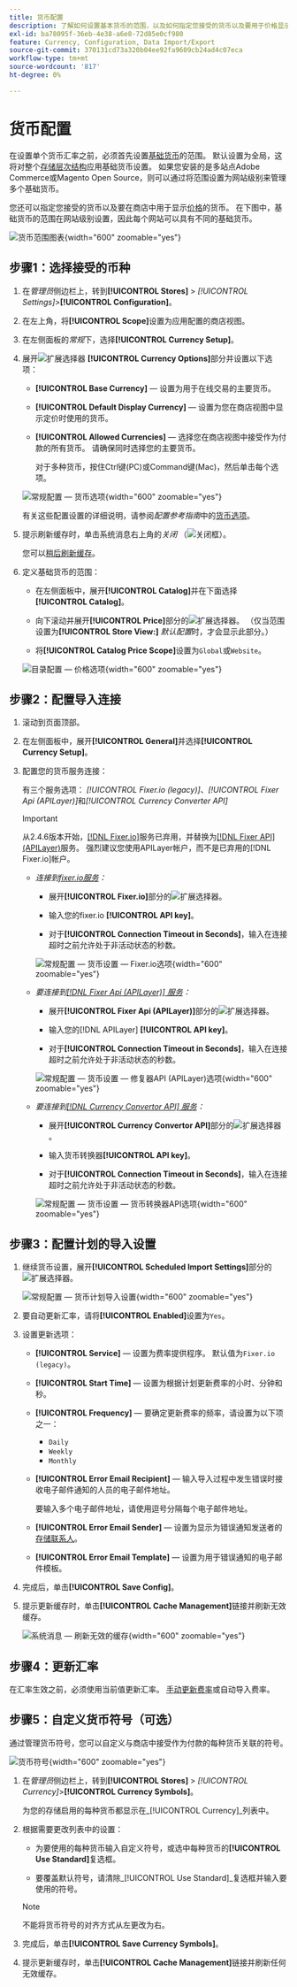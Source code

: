 ```yaml
---
title: 货币配置
description: 了解如何设置基本货币的范围，以及如何指定您接受的货币以及要用于价格显示的货币。
exl-id: ba78095f-36eb-4e38-a6e8-72d85e0cf980
feature: Currency, Configuration, Data Import/Export
source-git-commit: 370131cd73a320b04ee92fa9609cb24ad4c07eca
workflow-type: tm+mt
source-wordcount: '817'
ht-degree: 0%

---
```


# 货币配置

在设置单个货币汇率之前，必须首先设置[基础货币](../configuration-reference/general/currency-setup.md)的范围。 默认设置为全局，这将对整个[存储层次结构](../getting-started/websites-stores-views.md)应用基础货币设置。 如果您安装的是多站点Adobe Commerce或Magento Open Source，则可以通过将范围设置为网站级别来管理多个基础货币。

您还可以指定您接受的货币以及要在商店中用于显示[价格](../catalog/catalog-price-scope.md)的货币。 在下图中，基础货币的范围在网站级别设置，因此每个网站可以具有不同的基础货币。

![货币范围图表](./assets/scope-currency-config.svg){width="600" zoomable="yes"}

## 步骤1：选择接受的币种

1. 在&#x200B;_管理员_&#x200B;侧边栏上，转到&#x200B;**[!UICONTROL Stores]** > _[!UICONTROL Settings]_>**[!UICONTROL Configuration]**。

1. 在左上角，将&#x200B;**[!UICONTROL Scope]**&#x200B;设置为应用配置的商店视图。

1. 在左侧面板的&#x200B;_常规_&#x200B;下，选择&#x200B;**[!UICONTROL Currency Setup]**。

1. 展开![扩展选择器](../assets/icon-display-expand.png) **[!UICONTROL Currency Options]**&#x200B;部分并设置以下选项：

   - **[!UICONTROL Base Currency]** — 设置为用于在线交易的主要货币。

   - **[!UICONTROL Default Display Currency]** — 设置为您在商店视图中显示定价时使用的货币。

   - **[!UICONTROL Allowed Currencies]** — 选择您在商店视图中接受作为付款的所有货币。 请确保同时选择您的主要货币。

     对于多种货币，按住Ctrl键(PC)或Command键(Mac)，然后单击每个选项。

   ![常规配置 — 货币选项](../configuration-reference/general/assets/currency-setup-currency-options.png){width="600" zoomable="yes"}

   有关这些配置设置的详细说明，请参阅&#x200B;_配置参考指南_&#x200B;中的[货币选项](../configuration-reference/general/currency-setup.md)。

1. 提示刷新缓存时，单击系统消息右上角的&#x200B;_关闭_ （![关闭框](../assets/icon-close-x.png)）。

   您可以[稍后刷新缓存](../systems/cache-management.md)。

1. 定义基础货币的范围：

   - 在左侧面板中，展开&#x200B;**[!UICONTROL Catalog]**&#x200B;并在下面选择&#x200B;**[!UICONTROL Catalog]**。

   - 向下滚动并展开&#x200B;**[!UICONTROL Price]**&#x200B;部分的![扩展选择器](../assets/icon-display-expand.png)。 （仅当范围设置为&#x200B;**[!UICONTROL Store View:]** _默认配置_&#x200B;时，才会显示此部分。）

   - 将&#x200B;**[!UICONTROL Catalog Price Scope]**&#x200B;设置为`Global`或`Website`。

   ![目录配置 — 价格选项](../configuration-reference/catalog/assets/catalog-price.png){width="600" zoomable="yes"}

## 步骤2：配置导入连接

1. 滚动到页面顶部。

1. 在左侧面板中，展开&#x200B;**[!UICONTROL General]**&#x200B;并选择&#x200B;**[!UICONTROL Currency Setup]**。

1. 配置您的货币服务连接：

   有三个服务选项： _[!UICONTROL Fixer.io (legacy)]_、_[!UICONTROL Fixer Api (APILayer)]_&#x200B;和&#x200B;_[!UICONTROL Currency Converter API]_

   >[!IMPORTANT]
   >
   >从2.4.6版本开始，[[!DNL Fixer.io]](https://fixer.io/)服务已弃用，并替换为[[!DNL Fixer API] (APILayer)](https://apilayer.com/marketplace/fixer-api)服务。 强烈建议您使用APILayer帐户，而不是已弃用的[!DNL Fixer.io]帐户。

   - _连接到[fixer.io服务](https://fixer.io/)：_

      - 展开&#x200B;**[!UICONTROL Fixer.io]**&#x200B;部分的![扩展选择器](../assets/icon-display-expand.png)。

      - 输入您的fixer.io **[!UICONTROL API key]**。

      - 对于&#x200B;**[!UICONTROL Connection Timeout in Seconds]**，输入在连接超时之前允许处于非活动状态的秒数。

     ![常规配置 — 货币设置 — Fixer.io选项](../configuration-reference/general/assets/currency-setup-fixer.png){width="600" zoomable="yes"}

   - _要连接到[[!DNL Fixer Api (APILayer)] 服务](https://apilayer.com/)：_

      - 展开&#x200B;**[!UICONTROL Fixer Api (APILayer)]**&#x200B;部分的![扩展选择器](../assets/icon-display-expand.png)。

      - 输入您的[!DNL APILayer] **[!UICONTROL API key]**。

      - 对于&#x200B;**[!UICONTROL Connection Timeout in Seconds]**，输入在连接超时之前允许处于非活动状态的秒数。

     ![常规配置 — 货币设置 — 修复器API (APILayer)选项](../configuration-reference/general/assets/currency-setup-fixer-api.png){width="600" zoomable="yes"}

   - _要连接到[[!DNL Currency Convertor API] 服务](https://free.currencyconverterapi.com/)：_

      - 展开&#x200B;**[!UICONTROL Currency Convertor API]**&#x200B;部分的![扩展选择器](../assets/icon-display-expand.png)。

      - 输入货币转换器&#x200B;**[!UICONTROL API key]**。

      - 对于&#x200B;**[!UICONTROL Connection Timeout in Seconds]**，输入在连接超时之前允许处于非活动状态的秒数。

     ![常规配置 — 货币设置 — 货币转换器API选项](../configuration-reference/general/assets/currency-setup-converter.png){width="600" zoomable="yes"}

## 步骤3：配置计划的导入设置

1. 继续货币设置，展开&#x200B;**[!UICONTROL Scheduled Import Settings]**&#x200B;部分的![扩展选择器](../assets/icon-display-expand.png)。

   ![常规配置 — 货币计划导入设置](../configuration-reference/general/assets/currency-setup-scheduled-import-settings.png){width="600" zoomable="yes"}

1. 要自动更新汇率，请将&#x200B;**[!UICONTROL Enabled]**&#x200B;设置为`Yes`。

1. 设置更新选项：

   - **[!UICONTROL Service]** — 设置为费率提供程序。 默认值为`Fixer.io (legacy)`。

   - **[!UICONTROL Start Time]** — 设置为根据计划更新费率的小时、分钟和秒。

   - **[!UICONTROL Frequency]** — 要确定更新费率的频率，请设置为以下项之一：

      - `Daily`
      - `Weekly`
      - `Monthly`

   - **[!UICONTROL Error Email Recipient]** — 输入导入过程中发生错误时接收电子邮件通知的人员的电子邮件地址。

     要输入多个电子邮件地址，请使用逗号分隔每个电子邮件地址。

   - **[!UICONTROL Error Email Sender]** — 设置为显示为错误通知发送者的[存储联系人](../getting-started/store-details.md#store-email-addresses)。

   - **[!UICONTROL Error Email Template]** — 设置为用于错误通知的电子邮件模板。

1. 完成后，单击&#x200B;**[!UICONTROL Save Config]**。

1. 提示更新缓存时，单击&#x200B;**[!UICONTROL Cache Management]**&#x200B;链接并刷新无效缓存。

   ![系统消息 — 刷新无效的缓存](./assets/msg-cache-management.png){width="600" zoomable="yes"}

## 步骤4：更新汇率

在汇率生效之前，必须使用当前值更新汇率。 [手动更新费率](currency-update.md)或自动导入费率。

## 步骤5：自定义货币符号（可选）

通过管理货币符号，您可以自定义与商店中接受作为付款的每种货币关联的符号。

![货币符号](./assets/stores-currency-symbols.png){width="600" zoomable="yes"}

1. 在&#x200B;_管理员_&#x200B;侧边栏上，转到&#x200B;**[!UICONTROL Stores]** > _[!UICONTROL Currency]_>**[!UICONTROL Currency Symbols]**。

   为您的存储启用的每种货币都显示在&#x200B;_[!UICONTROL Currency]_列表中。

1. 根据需要更改列表中的设置：

   - 为要使用的每种货币输入自定义符号，或选中每种货币的&#x200B;**[!UICONTROL Use Standard]**&#x200B;复选框。

   - 要覆盖默认符号，请清除&#x200B;_[!UICONTROL Use Standard]_复选框并输入要使用的符号。

   >[!NOTE]
   >
   >不能将货币符号的对齐方式从左更改为右。

1. 完成后，单击&#x200B;**[!UICONTROL Save Currency Symbols]**。

1. 提示更新缓存时，单击&#x200B;**[!UICONTROL Cache Management]**&#x200B;链接并刷新任何无效缓存。
